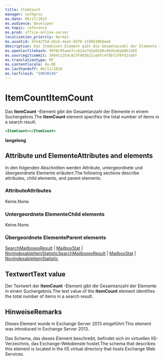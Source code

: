 ```yaml
---
title: ItemCount
manager: sethgros
ms.date: 09/17/2015
ms.audience: Developer
ms.topic: reference
ms.prod: office-online-server
localization_priority: Normal
ms.assetid: 47e42f5d-d3cb-4ee2-8370-1fd0539b6ee6
description: Das ItemCount-Element gibt die Gesamtanzahl der Elemente in einem Suchergebnis.
ms.openlocfilehash: 99f8c95aee7cc61ae7d1e8140c46d1e0ab0b14b5
ms.sourcegitcommit: 34041125dc8c5f993b21cebfc4f8b72f0fd2cb6f
ms.translationtype: MT
ms.contentlocale: de-DE
ms.lasthandoff: 06/11/2018
ms.locfileid: "19830146"
---
```

# <a name="itemcount"></a><span data-ttu-id="0290b-103">ItemCount</span><span class="sxs-lookup"><span data-stu-id="0290b-103">ItemCount</span></span>

<span data-ttu-id="0290b-104">Das **ItemCount** -Element gibt die Gesamtanzahl der Elemente in einem Suchergebnis.</span><span class="sxs-lookup"><span data-stu-id="0290b-104">The **ItemCount** element specifies the total number of items in a search result.</span></span> 
  
```XML
<ItemCount></ItemCount>
```

 <span data-ttu-id="0290b-105">**lange**</span><span class="sxs-lookup"><span data-stu-id="0290b-105">**long**</span></span>
## <a name="attributes-and-elements"></a><span data-ttu-id="0290b-106">Attribute und Elemente</span><span class="sxs-lookup"><span data-stu-id="0290b-106">Attributes and elements</span></span>

<span data-ttu-id="0290b-107">In den folgenden Abschnitten werden Attribute, untergeordnete und übergeordnete Elemente erläutert.</span><span class="sxs-lookup"><span data-stu-id="0290b-107">The following sections describe attributes, child elements, and parent elements.</span></span>
  
### <a name="attributes"></a><span data-ttu-id="0290b-108">Attribute</span><span class="sxs-lookup"><span data-stu-id="0290b-108">Attributes</span></span>

<span data-ttu-id="0290b-109">Keine.</span><span class="sxs-lookup"><span data-stu-id="0290b-109">None.</span></span>
  
### <a name="child-elements"></a><span data-ttu-id="0290b-110">Untergeordnete Elemente</span><span class="sxs-lookup"><span data-stu-id="0290b-110">Child elements</span></span>

<span data-ttu-id="0290b-111">Keine.</span><span class="sxs-lookup"><span data-stu-id="0290b-111">None.</span></span>
  
### <a name="parent-elements"></a><span data-ttu-id="0290b-112">Übergeordnete Elemente</span><span class="sxs-lookup"><span data-stu-id="0290b-112">Parent elements</span></span>

<span data-ttu-id="0290b-113">[SearchMailboxesResult](searchmailboxesresult.md) | [MailboxStat](mailboxstat.md) | [NonIndexableItemStatistic](nonindexableitemstatistic.md)</span><span class="sxs-lookup"><span data-stu-id="0290b-113">[SearchMailboxesResult](searchmailboxesresult.md) | [MailboxStat](mailboxstat.md) | [NonIndexableItemStatistic](nonindexableitemstatistic.md)</span></span>
  
## <a name="text-value"></a><span data-ttu-id="0290b-114">Textwert</span><span class="sxs-lookup"><span data-stu-id="0290b-114">Text value</span></span>

<span data-ttu-id="0290b-115">Der Textwert der **ItemCount** -Element gibt die Gesamtanzahl der Elemente in einem Suchergebnis.</span><span class="sxs-lookup"><span data-stu-id="0290b-115">The text value of the **ItemCount** element identifies the total number of items in a search result.</span></span> 
  
## <a name="remarks"></a><span data-ttu-id="0290b-116">Hinweise</span><span class="sxs-lookup"><span data-stu-id="0290b-116">Remarks</span></span>

<span data-ttu-id="0290b-117">Dieses Element wurde in Exchange Server 2013 eingeführt.</span><span class="sxs-lookup"><span data-stu-id="0290b-117">This element was introduced in Exchange Server 2013.</span></span>
  
<span data-ttu-id="0290b-118">Das Schema, das dieses Element beschreibt, befindet sich im virtuellen IIS-Verzeichnis, das Exchange-Webdienste hostet.</span><span class="sxs-lookup"><span data-stu-id="0290b-118">The schema that describes this element is located in the IIS virtual directory that hosts Exchange Web Services.</span></span>
  

